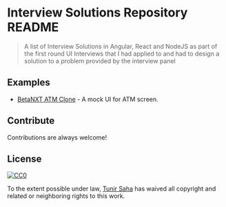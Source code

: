# Interview Solutions Repository README
> A list of Interview Solutions in Angular, React and NodeJS as part of the first round UI Interviews that I had applied to and had to design a solution to a problem provided by the interview panel
   
## Examples

- [BetaNXT ATM Clone](https://github.com/tunirsaha/interview-solutions/tree/main/BetaNXT%20ATM%20Clone) - A mock UI for ATM screen.

## Contribute

Contributions are always welcome!

## License

[![CC0](https://licensebuttons.net/p/zero/1.0/88x31.png)](https://creativecommons.org/publicdomain/zero/1.0/)

To the extent possible under law, [Tunir Saha](https://github.com/tunirsaha) has waived all copyright and related or neighboring rights to this work.
